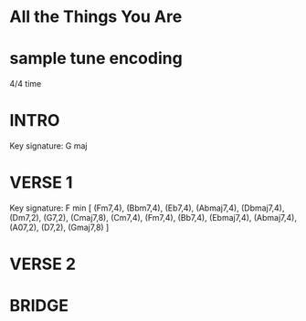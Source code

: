 # All the Things You Are
# sample tune encoding

4/4 time

# INTRO
Key signature: G maj

# VERSE 1
Key signature: F min
[ (Fm7,4), (Bbm7,4), (Eb7,4), (Abmaj7,4), (Dbmaj7,4), (Dm7,2), (G7,2), (Cmaj7,8), (Cm7,4), (Fm7,4), (Bb7,4), (Ebmaj7,4), (Abmaj7,4), (A07,2), (D7,2), (Gmaj7,8) ]

# VERSE 2

# BRIDGE

